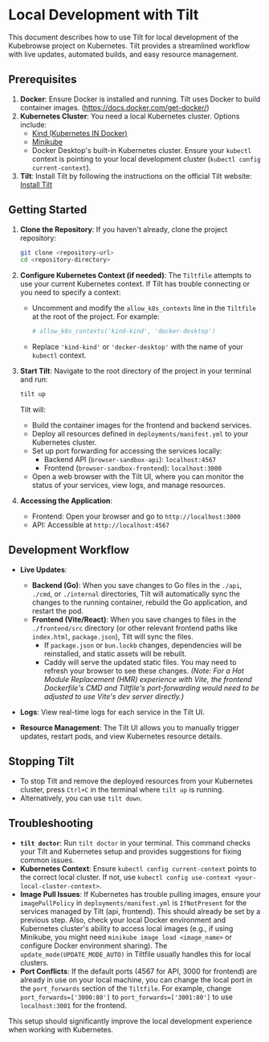 # Local Development with Tilt

This document describes how to use Tilt for local development of the Kubebrowse project on Kubernetes. Tilt provides a streamlined workflow with live updates, automated builds, and easy resource management.

## Prerequisites

1.  **Docker**: Ensure Docker is installed and running. Tilt uses Docker to build container images. (https://docs.docker.com/get-docker/)
2.  **Kubernetes Cluster**: You need a local Kubernetes cluster. Options include:
    *   [Kind (Kubernetes IN Docker)](https://kind.sigs.k8s.io/docs/user/quick-start/)
    *   [Minikube](https://minikube.sigs.k8s.io/docs/start/)
    *   Docker Desktop's built-in Kubernetes cluster.
    Ensure your `kubectl` context is pointing to your local development cluster (`kubectl config current-context`).
3.  **Tilt**: Install Tilt by following the instructions on the official Tilt website: [Install Tilt](https://docs.tilt.dev/install.html)

## Getting Started

1.  **Clone the Repository**:
    If you haven't already, clone the project repository:
    ```bash
    git clone <repository-url>
    cd <repository-directory>
    ```

2.  **Configure Kubernetes Context (if needed)**:
    The `Tiltfile` attempts to use your current Kubernetes context. If Tilt has trouble connecting or you need to specify a context:
    *   Uncomment and modify the `allow_k8s_contexts` line in the `Tiltfile` at the root of the project. For example:
        ```python
        # allow_k8s_contexts('kind-kind', 'docker-desktop')
        ```
    *   Replace `'kind-kind'` or `'docker-desktop'` with the name of your `kubectl` context.

3.  **Start Tilt**:
    Navigate to the root directory of the project in your terminal and run:
    ```bash
    tilt up
    ```
    Tilt will:
    *   Build the container images for the frontend and backend services.
    *   Deploy all resources defined in `deployments/manifest.yml` to your Kubernetes cluster.
    *   Set up port forwarding for accessing the services locally:
        *   Backend API (`browser-sandbox-api`): `localhost:4567`
        *   Frontend (`browser-sandbox-frontend`): `localhost:3000`
    *   Open a web browser with the Tilt UI, where you can monitor the status of your services, view logs, and manage resources.

4.  **Accessing the Application**:
    *   Frontend: Open your browser and go to `http://localhost:3000`
    *   API: Accessible at `http://localhost:4567`

## Development Workflow

*   **Live Updates**:
    *   **Backend (Go)**: When you save changes to Go files in the `./api`, `./cmd`, or `./internal` directories, Tilt will automatically sync the changes to the running container, rebuild the Go application, and restart the pod.
    *   **Frontend (Vite/React)**: When you save changes to files in the `./frontend/src` directory (or other relevant frontend paths like `index.html`, `package.json`), Tilt will sync the files.
        *   If `package.json` or `bun.lockb` changes, dependencies will be reinstalled, and static assets will be rebuilt.
        *   Caddy will serve the updated static files. You may need to refresh your browser to see these changes.
        *(Note: For a Hot Module Replacement (HMR) experience with Vite, the frontend Dockerfile's CMD and Tiltfile's port-forwarding would need to be adjusted to use Vite's dev server directly.)*

*   **Logs**: View real-time logs for each service in the Tilt UI.

*   **Resource Management**: The Tilt UI allows you to manually trigger updates, restart pods, and view Kubernetes resource details.

## Stopping Tilt

*   To stop Tilt and remove the deployed resources from your Kubernetes cluster, press `Ctrl+C` in the terminal where `tilt up` is running.
*   Alternatively, you can use `tilt down`.

## Troubleshooting

*   **`tilt doctor`**: Run `tilt doctor` in your terminal. This command checks your Tilt and Kubernetes setup and provides suggestions for fixing common issues.
*   **Kubernetes Context**: Ensure `kubectl config current-context` points to the correct local cluster. If not, use `kubectl config use-context <your-local-cluster-context>`.
*   **Image Pull Issues**: If Kubernetes has trouble pulling images, ensure your `imagePullPolicy` in `deployments/manifest.yml` is `IfNotPresent` for the services managed by Tilt (api, frontend). This should already be set by a previous step. Also, check your local Docker environment and Kubernetes cluster's ability to access local images (e.g., if using Minikube, you might need `minikube image load <image_name>` or configure Docker environment sharing). The `update_mode(UPDATE_MODE_AUTO)` in Tiltfile usually handles this for local clusters.
*   **Port Conflicts**: If the default ports (4567 for API, 3000 for frontend) are already in use on your local machine, you can change the local port in the `port_forwards` section of the `Tiltfile`. For example, change `port_forwards=['3000:80']` to `port_forwards=['3001:80']` to use `localhost:3001` for the frontend.

This setup should significantly improve the local development experience when working with Kubernetes.
